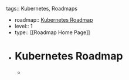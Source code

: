 tags:: Kubernetes, Roadmaps

- roadmap:: [Kubernetes Roadmap](https://roadmap.sh/kubernetes)
- level:: 1
- type:: [[Roadmap Home Page]]
- # Kubernetes Roadmap
	-